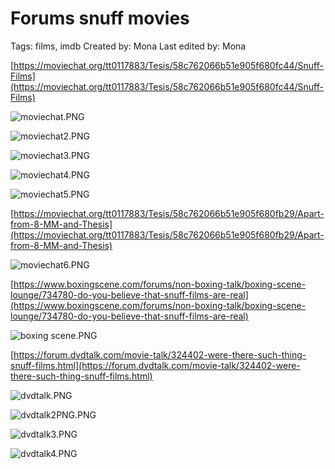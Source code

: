 # Forums snuff movies

Tags: films, imdb
Created by: Mona
Last edited by: Mona

[https://moviechat.org/tt0117883/Tesis/58c762066b51e905f680fc44/Snuff-Films](https://moviechat.org/tt0117883/Tesis/58c762066b51e905f680fc44/Snuff-Films)

![moviechat.PNG](Forums%20snuff%20movies%2030b9b29350924bd09d45a94b25d826cb/moviechat.png)

![moviechat2.PNG](Forums%20snuff%20movies%2030b9b29350924bd09d45a94b25d826cb/moviechat2.png)

![moviechat3.PNG](Forums%20snuff%20movies%2030b9b29350924bd09d45a94b25d826cb/moviechat3.png)

![moviechat4.PNG](Forums%20snuff%20movies%2030b9b29350924bd09d45a94b25d826cb/moviechat4.png)

![moviechat5.PNG](Forums%20snuff%20movies%2030b9b29350924bd09d45a94b25d826cb/moviechat5.png)

[https://moviechat.org/tt0117883/Tesis/58c762066b51e905f680fb29/Apart-from-8-MM-and-Thesis](https://moviechat.org/tt0117883/Tesis/58c762066b51e905f680fb29/Apart-from-8-MM-and-Thesis)

![moviechat6.PNG](Forums%20snuff%20movies%2030b9b29350924bd09d45a94b25d826cb/moviechat6.png)

[https://www.boxingscene.com/forums/non-boxing-talk/boxing-scene-lounge/734780-do-you-believe-that-snuff-films-are-real](https://www.boxingscene.com/forums/non-boxing-talk/boxing-scene-lounge/734780-do-you-believe-that-snuff-films-are-real)

![boxing scene.PNG](Forums%20snuff%20movies%2030b9b29350924bd09d45a94b25d826cb/boxing_scene.png)

[https://forum.dvdtalk.com/movie-talk/324402-were-there-such-thing-snuff-films.html](https://forum.dvdtalk.com/movie-talk/324402-were-there-such-thing-snuff-films.html)

![dvdtalk.PNG](Forums%20snuff%20movies%2030b9b29350924bd09d45a94b25d826cb/dvdtalk.png)

![dvdtalk2PNG.PNG](Forums%20snuff%20movies%2030b9b29350924bd09d45a94b25d826cb/dvdtalk2PNG.png)

![dvdtalk3.PNG](Forums%20snuff%20movies%2030b9b29350924bd09d45a94b25d826cb/dvdtalk3.png)

![dvdtalk4.PNG](Forums%20snuff%20movies%2030b9b29350924bd09d45a94b25d826cb/dvdtalk4.png)
